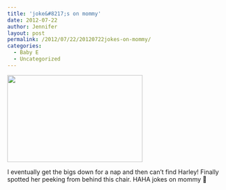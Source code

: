 ```yaml
---
title: 'joke&#8217;s on mommy'
date: 2012-07-22
author: Jennifer
layout: post
permalink: /2012/07/22/20120722jokes-on-mommy/
categories:
  - Baby E
  - Uncategorized
---
```

<a rel="attachment wp-att-1635" href="http://static.squarespace.com/static/50db6bb3e4b015296cd43789/50dfa5b1e4b0dc6320e0b5ea/50dfa5f0e4b0dc6320e0bd58/1356834288448/?format=original"><img title="IMG_1331" height="200" alt="" width="310" class="alignnone size-thumbnail wp-image-1635" src="http://static.squarespace.com/static/50db6bb3e4b015296cd43789/50dfa5b1e4b0dc6320e0b5ea/50dfa5b3e4b0dc6320e0b909/1342997055000/?format=original" /></a>

I eventually get the bigs down for a nap and then can&#8217;t find Harley! Finally spotted her peeking from behind this chair. HAHA jokes on mommy 🙂
